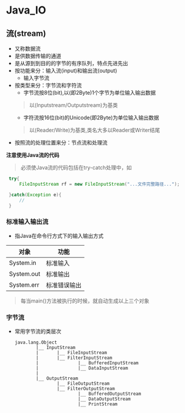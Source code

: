 Java_IO
===

流(stream)
---
+ 又称数据流
+ 是供数据传输的通道
+ 是从源到到目的的字节的有序队列，特点先进先出
+ 按功能来分：输入流(input)和输出流(output)
    - 输入字节流
+ 按类型来分：字节流和字符流
    - 字节流按8位(bit),以(即2Byte)1个字节为单位输入输出数据
    > 以(Inputstream/Outputstream)为基类
    - 字符流按16位(bit)的Unicode(即2Byte)为单位输入输出数据
    > 以(Reader/Write)为基类,类名大多以Reader或Writer结尾
+ 按照流的处理位置来分：节点流和处理流


**注意使用Java流的代码**
> 必须使Java流的代码包括在try-catch处理中，如  
  
  ```java
   try{
       FileInputStream rf = new FileInputStream("...文件完整路径...");

   }catch(Exception e){
       //
   }
  ```

### 标准输入输出流
  + 指Java在命令行方式下的输入输出方式  

  |对象|功能|
  -|-
  |System.in|标准输入|
  |System.out|标准输出|
  |System.err|标准错误输出|

  > 每当main()方法被执行的时候，就自动生成以上三个对象

### 字节流

+ 常用字节流的类层次
    ```
    java.lang.Object  
            |__ InputStream  
            |       |__ FileInputStream
            |       |__ FilterInputStream
            |               |__ BufferedInputStream  
            |               |__ DataInputStream
            |
            |__ OutputStream
                    |__ FileOutputStream
                    |__ FilterOutputStream
                            |__ BufferedOutputStream
                            |__ DataOutputStream
                            |__ PrintStream
    ```